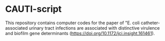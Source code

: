 # CAUTI-script
This repository contains computer codes for the paper of "E. coli catheter-associated urinary tract infections are associated with distinctive virulence and biofilm gene determinants (https://doi.org/10.1172/jci.insight.161461).
